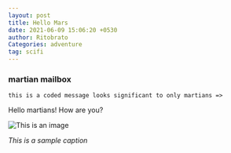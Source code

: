 ```yaml
---
layout: post
title: Hello Mars
date: 2021-06-09 15:06:20 +0530
author: Ritobrato
Categories: adventure
tag: scifi
---
```


### martian mailbox

`this is a coded message looks significant to only martians =>`

Hello martians! How are you?

![This is an image]({{site.url}}{{site.baseurl}}assets/trek1.jpg)

*This is a sample caption*
